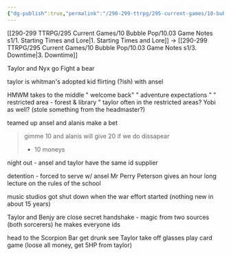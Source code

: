 ```yaml
---
{"dg-publish":true,"permalink":"/290-299-ttrpg/295-current-games/10-bubble-pop/10-03-game-notes-s1/02-first-day-of-school/","dgHomeLink":true,"dgPassFrontmatter":false,"dgShowBacklinks":true,"dgShowLocalGraph":false,"dgShowInlineTitle":true}
---
```



[[290-299 TTRPG/295 Current Games/10 Bubble Pop/10.03 Game Notes s1/1. Starting Times and Lore|1. Starting Times and Lore]] -> [[290-299 TTRPG/295 Current Games/10 Bubble Pop/10.03 Game Notes s1/3. Downtime|3. Downtime]]

Taylor and Nyx go
Fight a bear

taylor is whitman's adopted kid
flirting (?ish) with ansel

HMWM takes to the middle
" welcome back"
" adventure expectations "
" restricted area - forest & library "
taylor often in the restricted areas?
Yobi as well? (stole something from the headmaster?)

teamed up
ansel and alanis make a bet
> gimme 10 and alanis will give 20 if we do dissapear
> + 10 moneys

night out - ansel and taylor have the same id supplier

detention - forced to serve w/ ansel
Mr Perry Peterson gives an hour long lecture on the rules of the school

music studios got shut down when the war effort started (nothing new in about 15 years)

Taylor and Benjy are close
secret handshake - magic from two sources (both sorcerers)
he makes everyone ids

head to the Scorpion Bar
get drunk
see Taylor take off glasses
play card game (loose all money, get 5HP from taylor)
